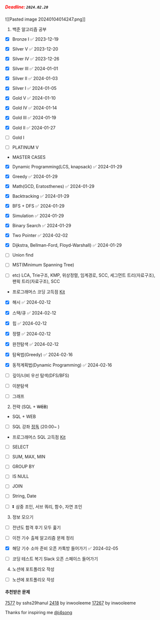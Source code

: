 
#####  <span style="color:red"><strong>Deadline:</strong></span> `2024.02.20`


![[Pasted image 20240104014247.png]]


1. 백준 알고리즘 공부
- [x] Bronze I ✅ 2023-12-19
- [x] Silver V ✅ 2023-12-20
- [x] Silver IV ✅ 2023-12-26
- [x] Silver III ✅ 2024-01-01
- [x] Silver II ✅ 2024-01-03
- [x] Silver I ✅ 2024-01-05
- [x] Gold V ✅ 2024-01-10
- [x] Gold IV ✅ 2024-01-14
- [x] Gold III ✅ 2024-01-19
- [x] Gold II ✅ 2024-01-27
- [ ] Gold I
- [ ] PLATINUM V


- MASTER CASES
- [x] Dynamic Programming(LCS, knapsack) ✅ 2024-01-29
- [x] Greedy ✅ 2024-01-29
- [x] Math(GCD, Eratosthenes) ✅ 2024-01-29
- [x] Backtracking ✅ 2024-01-29
- [x] BFS + DFS ✅ 2024-01-29
- [x] Simulation ✅ 2024-01-29
- [x] Binary Search ✅ 2024-01-29
- [x] Two Pointer ✅ 2024-02-02
- [x] Dijkstra, Bellman-Ford, Floyd-Warshall) ✅ 2024-01-29
- [ ] Union find
- [ ] MST(Minimum Spanning Tree)
- [ ] etc) LCA, Trie구조, KMP, 위상정렬, 임계경로, SCC, 세그먼트 트리(자료구조), 팬윅 트리(자료구조), SCC


- 프로그래머스 코딩 고득점 [Kit](https://school.programmers.co.kr/learn/challenges?tab=algorithm_practice_kit)
- [x] 해시 ✅ 2024-02-12
- [x] 스택/큐 ✅ 2024-02-12
- [x] 힙 ✅ 2024-02-12
- [x] 정렬 ✅ 2024-02-12
- [x] 완전탐색 ✅ 2024-02-12
- [x] 탐욕법(Greedy) ✅ 2024-02-16
- [x] 동적계획법(Dynamic Programming) ✅ 2024-02-16
- [ ] 깊이/너비 우선 탐색(DFS/BFS)
- [ ] 이분탐색
- [ ] 그래프


2. 전략 (SQL + ~~WEB~~)
- SQL + WEB
- [ ] SQL 강좌 [정독](https://www.youtube.com/watch?v=vgIc4ctNFbc) (20:00~ )

- 프로그래머스 SQL 고득점 [Kit](https://school.programmers.co.kr/learn/challenges?tab=sql_practice_kit)
- [ ] SELECT
- [ ] SUM, MAX, MIN
- [ ] GROUP BY
- [ ] IS NULL
- [ ] JOIN
- [ ] String, Date
- [ ] ⏬ 삼중 조인, 서브 쿼리, 함수, 자연 조인


3. 정보 모으기
- [ ] 전년도 합격 후기 모두 훑기
- [ ] 이전 기수 출제 알고리즘 문제 정리
- [x] 해당 기수 소마 준비 오픈 카톡방 들어가기 ✅ 2024-02-05
- [ ] 코딩 테스트 복기 Slack 오픈 스페이스 들어가기


4. 노션에 포트폴리오 작성
- [ ] 노션에 포트폴리오 작성


#### 추천받은 문제
[7577](https://www.acmicpc.net/problem/7577) by sshs29hanul
[2418](https://www.acmicpc.net/problem/2418) by inwooleeme
[17267](https://www.acmicpc.net/problem/17267) by inwooleeme


Thanks for inspiring me [@i4song](https://velog.io/@dnr6054/SW-Maestro-Checklist)
